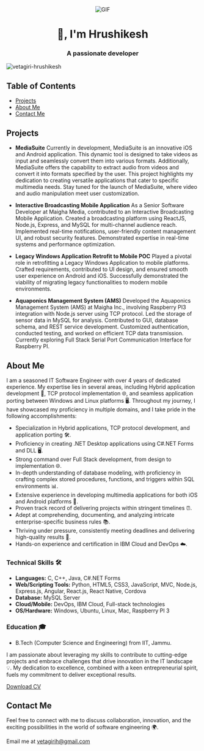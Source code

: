 <!-- Profile Header -->
<p align="center">
  <img align="center" alt="GIF" src="https://github.com/Vetagiri-Hrushikesh/Vetagiri-Hrushikesh/blob/main/Cover.gif?raw=true"/>
</p>
<h1 align="center">👋, I'm Hrushikesh</h1>
<h3 align="center">A passionate developer</h3>

<p align="left"> <img src="https://komarev.com/ghpvc/?username=vetagiri-hrushikesh&label=Profile%20views&color=0e75b6&style=flat" alt="vetagiri-hrushikesh" /> </p>

<!-- Table of Contents -->
## Table of Contents

- [Projects](#projects)
- [About Me](#about-me)
- [Contact Me](#contact-me)

<!-- Projects Section -->
## Projects

- **MediaSuite**
  Currently in development, MediaSuite is an innovative iOS and Android application. This dynamic tool is designed to take videos as input and seamlessly convert them into various formats. Additionally, MediaSuite offers the capability to extract audio from videos and convert it into formats specified by the user. This project highlights my dedication to creating versatile applications that cater to specific multimedia needs. Stay tuned for the launch of MediaSuite, where video and audio manipulation meet user customization.

- **Interactive Broadcasting Mobile Application**
  As a Senior Software Developer at Maigha Media, contributed to an Interactive Broadcasting Mobile Application. Created a broadcasting platform using ReactJS, Node.js, Express, and MySQL for multi-channel audience reach. Implemented real-time notifications, user-friendly content management UI, and robust security features. Demonstrated expertise in real-time systems and performance optimization.

- **Legacy Windows Application Retrofit to Mobile POC**
  Played a pivotal role in retrofitting a Legacy Windows Application to mobile platforms. Crafted requirements, contributed to UI design, and ensured smooth user experience on Android and iOS. Successfully demonstrated the viability of migrating legacy functionalities to modern mobile environments.

- **Aquaponics Management System (AMS)**
  Developed the Aquaponics Management System (AMS) at Maigha Inc., involving Raspberry PI3 integration with Node.js server using TCP protocol. Led the storage of sensor data in MySQL for analysis. Contributed to GUI, database schema, and REST service development. Customized authentication, conducted testing, and worked on efficient TCP data transmission. Currently exploring Full Stack Serial Port Communication Interface for Raspberry PI.

<!-- About Me Section -->
## About Me

I am a seasoned IT Software Engineer with over 4 years of dedicated experience. My expertise lies in several areas, including Hybrid application development 📱, TCP protocol implementation 🌐, and seamless application porting between Windows and Linux platforms 🖥️. Throughout my journey, I have showcased my proficiency in multiple domains, and I take pride in the following accomplishments:

- Specialization in Hybrid applications, TCP protocol development, and application porting 🛠️.
- Proficiency in creating .NET Desktop applications using C#.NET Forms and DLL 🖥️.
- Strong command over Full Stack development, from design to implementation 🌐.
- In-depth understanding of database modeling, with proficiency in crafting complex stored procedures, functions, and triggers within SQL environments 📊.
- Extensive experience in developing multimedia applications for both iOS and Android platforms 📱.
- Proven track record of delivering projects within stringent timelines ⏰.
- Adept at comprehending, documenting, and analyzing intricate enterprise-specific business rules 📚.
- Thriving under pressure, consistently meeting deadlines and delivering high-quality results 🚀.
- Hands-on experience and certification in IBM Cloud and DevOps ☁️.

### Technical Skills 🛠️
- **Languages:** C, C++, Java, C#.NET Forms
- **Web/Scripting Tools:** Python, HTML5, CSS3, JavaScript, MVC, Node.js, Express.js, Angular, React.js, React Native, Cordova
- **Database:** MySQL Server
- **Cloud/Mobile:** DevOps, IBM Cloud, Full-stack technologies
- **OS/Hardware:** Windows, Ubuntu, Linux, Mac, Raspberry PI 3

### Education 🎓
- B.Tech (Computer Science and Engineering) from IIT, Jammu.

I am passionate about leveraging my skills to contribute to cutting-edge projects and embrace challenges that drive innovation in the IT landscape 💡. My dedication to excellence, combined with a keen entrepreneurial spirit, fuels my commitment to deliver exceptional results.

[Download CV](Resume/Resume.pdf)

<!-- Contact Me Section -->
## Contact Me

Feel free to connect with me to discuss collaboration, innovation, and the exciting possibilities in the world of software engineering 🌍.

Email me at [vetagirih@gmail.com](mailto:vetagirih@gmail.com)

